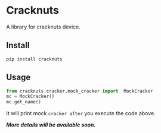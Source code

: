 # Cracknuts

A library for cracknuts device.  

## Install

```shell
pip install cracknuts
```

## Usage

```python
from cracknuts.cracker.mock_cracker import  MockCracker
mc = MockCracker()
mc.get_name()
```

It will print mock `cracker after` you execute the code above.  

***More details will be available soon.***  

